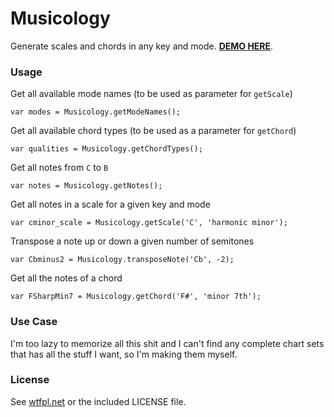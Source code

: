 
# Musicology

Generate scales and chords in any key and mode. [**DEMO HERE**](https://pamblam.github.io/Musicology/).

### Usage

Get all available mode names (to be used as parameter for `getScale`)

    var modes = Musicology.getModeNames();

Get all available chord types (to be used as a parameter for `getChord`)

    var qualities = Musicology.getChordTypes();

Get all notes from `C` to `B`

    var notes = Musicology.getNotes();

Get all notes in a scale for a given key and mode

    var cminor_scale = Musicology.getScale('C', 'harmonic minor');

Transpose a note up or down a given number of semitones

    var Cbminus2 = Musicology.transposeNote('Cb', -2);

Get all the notes of a chord

    var FSharpMin7 = Musicology.getChord('F#', 'minor 7th');

### Use Case

I'm too lazy to memorize all this shit and I can't find any complete chart sets that has all the stuff I want, so I'm making them myself. 

### License

See [wtfpl.net](http://www.wtfpl.net/) or the included LICENSE file.
